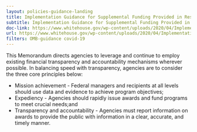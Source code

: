 ```yaml
---
layout: policies-guidance-landing
title: Implementation Guidance for Supplemental Funding Provided in Response to the Coronavirus Disease 2019 (COVID-19)
subtitle: Implementation Guidance for Supplemental Funding Provided in Response to the Coronavirus Disease 2019 (COVID-19)
doc-link: https://www.whitehouse.gov/wp-content/uploads/2020/04/Implementation-Guidance-for-Supplemental-Funding-Provided-in-Response.pdf
url: https://www.whitehouse.gov/wp-content/uploads/2020/04/Implementation-Guidance-for-Supplemental-Funding-Provided-in-Response.pdf
filters: OMB-guidance covid-19
---
```



This Memorandum directs agencies to leverage and continue to employ existing financial transparency and accountability mechanisms wherever possible. In balancing speed with transparency, agencies are to consider the three core principles below:

- Mission achievement - Federal managers and recipients at all levels should use data and evidence to achieve program objectives;
- Expediency - Agencies should rapidly issue awards and fund programs to meet crucial needs;and
- Transparency and accountability - Agencies must report information on awards to provide the public with information in a clear, accurate, and timely manner.
